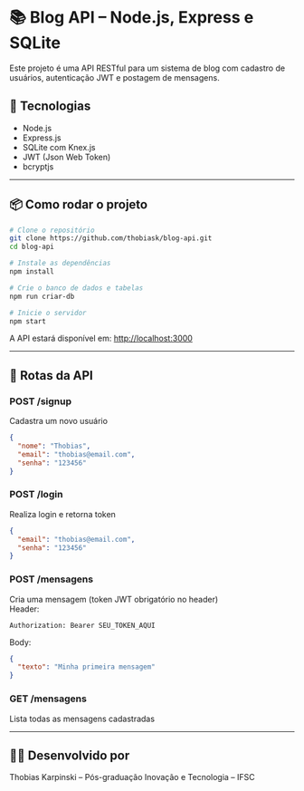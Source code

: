 # 📚 Blog API – Node.js, Express e SQLite

Este projeto é uma API RESTful para um sistema de blog com cadastro de usuários, autenticação JWT e postagem de mensagens.

## 🚀 Tecnologias
- Node.js
- Express.js
- SQLite com Knex.js
- JWT (Json Web Token)
- bcryptjs

---

## 📦 Como rodar o projeto

```bash
# Clone o repositório
git clone https://github.com/thobiask/blog-api.git
cd blog-api

# Instale as dependências
npm install

# Crie o banco de dados e tabelas
npm run criar-db

# Inicie o servidor
npm start
```

A API estará disponível em: [http://localhost:3000](http://localhost:3000)

---

## 🔐 Rotas da API

### POST /signup
Cadastra um novo usuário  
```json
{
  "nome": "Thobias",
  "email": "thobias@email.com",
  "senha": "123456"
}
```

### POST /login
Realiza login e retorna token  
```json
{
  "email": "thobias@email.com",
  "senha": "123456"
}
```

### POST /mensagens
Cria uma mensagem (token JWT obrigatório no header)  
Header:
```
Authorization: Bearer SEU_TOKEN_AQUI
```
Body:
```json
{
  "texto": "Minha primeira mensagem"
}
```

### GET /mensagens
Lista todas as mensagens cadastradas

---

## 🧑‍🏫 Desenvolvido por
Thobias Karpinski – Pós-graduação Inovação e Tecnologia – IFSC